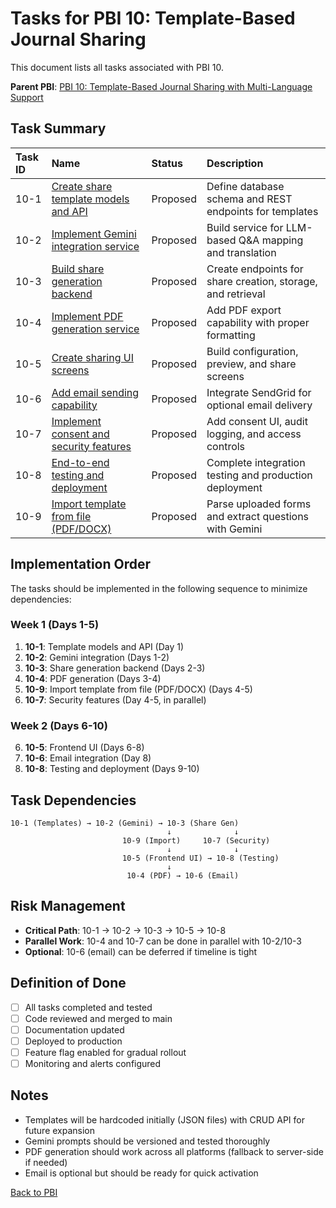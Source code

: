 # Tasks for PBI 10: Template-Based Journal Sharing

This document lists all tasks associated with PBI 10.

**Parent PBI**: [PBI 10: Template-Based Journal Sharing with Multi-Language Support](./prd.md)

## Task Summary

| Task ID | Name | Status | Description |
| :------ | :--- | :----- | :---------- |
| 10-1 | [Create share template models and API](./10-1.md) | Proposed | Define database schema and REST endpoints for templates |
| 10-2 | [Implement Gemini integration service](./10-2.md) | Proposed | Build service for LLM-based Q&A mapping and translation |
| 10-3 | [Build share generation backend](./10-3.md) | Proposed | Create endpoints for share creation, storage, and retrieval |
| 10-4 | [Implement PDF generation service](./10-4.md) | Proposed | Add PDF export capability with proper formatting |
| 10-5 | [Create sharing UI screens](./10-5.md) | Proposed | Build configuration, preview, and share screens |
| 10-6 | [Add email sending capability](./10-6.md) | Proposed | Integrate SendGrid for optional email delivery |
| 10-7 | [Implement consent and security features](./10-7.md) | Proposed | Add consent UI, audit logging, and access controls |
| 10-8 | [End-to-end testing and deployment](./10-8.md) | Proposed | Complete integration testing and production deployment |
| 10-9 | [Import template from file (PDF/DOCX)](./10-9.md) | Proposed | Parse uploaded forms and extract questions with Gemini |

## Implementation Order

The tasks should be implemented in the following sequence to minimize dependencies:

### Week 1 (Days 1-5)
1. **10-1**: Template models and API (Day 1)
2. **10-2**: Gemini integration (Days 1-2)
3. **10-3**: Share generation backend (Days 2-3)
4. **10-4**: PDF generation (Days 3-4)
5. **10-9**: Import template from file (PDF/DOCX) (Days 4-5)
6. **10-7**: Security features (Day 4-5, in parallel)

### Week 2 (Days 6-10)
6. **10-5**: Frontend UI (Days 6-8)
7. **10-6**: Email integration (Day 8)
8. **10-8**: Testing and deployment (Days 9-10)

## Task Dependencies

```
10-1 (Templates) → 10-2 (Gemini) → 10-3 (Share Gen)
                                   ↓              ↓
                         10-9 (Import)     10-7 (Security)
                                   ↓              ↓
                         10-5 (Frontend UI) → 10-8 (Testing)
                                   ↓
                          10-4 (PDF) → 10-6 (Email)
```

## Risk Management

- **Critical Path**: 10-1 → 10-2 → 10-3 → 10-5 → 10-8
- **Parallel Work**: 10-4 and 10-7 can be done in parallel with 10-2/10-3
- **Optional**: 10-6 (email) can be deferred if timeline is tight

## Definition of Done

- [ ] All tasks completed and tested
- [ ] Code reviewed and merged to main
- [ ] Documentation updated
- [ ] Deployed to production
- [ ] Feature flag enabled for gradual rollout
- [ ] Monitoring and alerts configured

## Notes

- Templates will be hardcoded initially (JSON files) with CRUD API for future expansion
- Gemini prompts should be versioned and tested thoroughly
- PDF generation should work across all platforms (fallback to server-side if needed)
- Email is optional but should be ready for quick activation

[Back to PBI](./prd.md)
